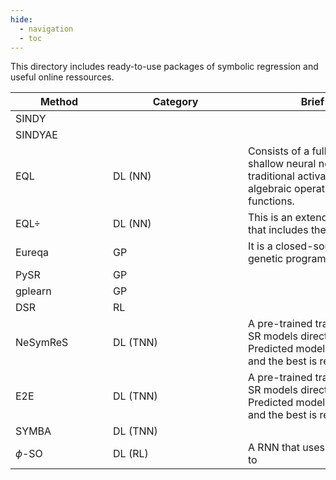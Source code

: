 ```yaml
---
hide:
  - navigation
  - toc
---
```


This directory includes ready-to-use packages of symbolic regression and useful online ressources.

| <div style="width:140px">Method</div> | <div style="width:200px">Category</div> | <div style="width:300px">Brief description</div> | <div style="width:180px">Code</div> |
| ---- | ------- | --- | --- |
| SINDY |  | | [URL]() |
| SINDYAE |   | | [URL]() |
| EQL | DL (NN) | Consists of a fully-differentiable shallow neural network that replaces traditional activation functions with algebraic operators and analytical functions. | [URL]() |
| EQL$\div$ | DL (NN) | This is an extendable version of EQL that includes the division operator | [URL]() |
| Eureqa | GP | It is a closed-source code that uses genetic programming | [URL]() |
| PySR | GP | | [URL]() |
| gplearn | GP | | [URL]() |
| DSR | RL | | [URL]() |
| NeSymReS | DL (TNN) | A pre-trained transformer that predicts SR models directly from the data. Predicted models are then fine-tuned and the best is returned. | [URL]() |
| E2E | DL (TNN) | A pre-trained transformer that predicts SR models directly from the data. Predicted models are then fine-tuned and the best is returned. | [URL]() |
| SYMBA | DL (TNN) | | [URL]() |
| $\phi$-SO | DL (RL) | A RNN that uses reinforcement learning to | [URL]() |
